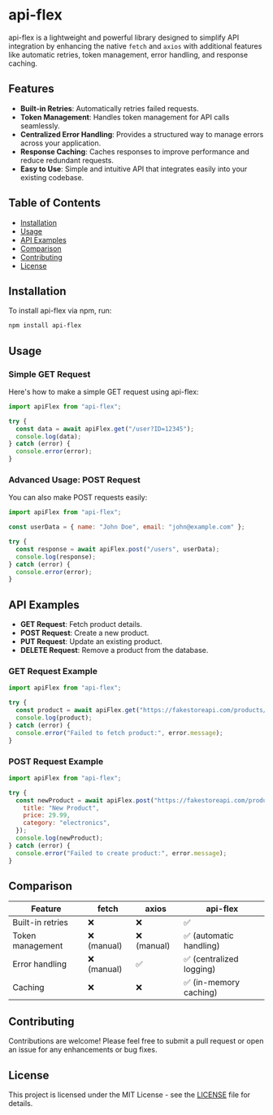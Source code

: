 # api-flex

api-flex is a lightweight and powerful library designed to simplify API integration by enhancing the native `fetch` and `axios` with additional features like automatic retries, token management, error handling, and response caching.

## Features

- **Built-in Retries**: Automatically retries failed requests.
- **Token Management**: Handles token management for API calls seamlessly.
- **Centralized Error Handling**: Provides a structured way to manage errors across your application.
- **Response Caching**: Caches responses to improve performance and reduce redundant requests.
- **Easy to Use**: Simple and intuitive API that integrates easily into your existing codebase.

## Table of Contents

- [Installation](#installation)
- [Usage](#usage)
- [API Examples](#api-examples)
- [Comparison](#comparison)
- [Contributing](#contributing)
- [License](#license)

## Installation

To install api-flex via npm, run:

```bash
npm install api-flex
```

## Usage

### Simple GET Request

Here's how to make a simple GET request using api-flex:

```javascript
import apiFlex from "api-flex";

try {
  const data = await apiFlex.get("/user?ID=12345");
  console.log(data);
} catch (error) {
  console.error(error);
}
```

### Advanced Usage: POST Request

You can also make POST requests easily:

```javascript
import apiFlex from "api-flex";

const userData = { name: "John Doe", email: "john@example.com" };

try {
  const response = await apiFlex.post("/users", userData);
  console.log(response);
} catch (error) {
  console.error(error);
}
```

## API Examples

- **GET Request**: Fetch product details.
- **POST Request**: Create a new product.
- **PUT Request**: Update an existing product.
- **DELETE Request**: Remove a product from the database.

### GET Request Example

```javascript
import apiFlex from "api-flex";

try {
  const product = await apiFlex.get("https://fakestoreapi.com/products/1");
  console.log(product);
} catch (error) {
  console.error("Failed to fetch product:", error.message);
}
```

### POST Request Example

```javascript
import apiFlex from "api-flex";

try {
  const newProduct = await apiFlex.post("https://fakestoreapi.com/products", {
    title: "New Product",
    price: 29.99,
    category: "electronics",
  });
  console.log(newProduct);
} catch (error) {
  console.error("Failed to create product:", error.message);
}
```

## Comparison

| Feature          | fetch       | axios       | api-flex                 |
| ---------------- | ----------- | ----------- | ------------------------ |
| Built-in retries | ❌          | ❌          | ✅                       |
| Token management | ❌ (manual) | ❌ (manual) | ✅ (automatic handling)  |
| Error handling   | ❌ (manual) | ✅          | ✅ (centralized logging) |
| Caching          | ❌          | ❌          | ✅ (in-memory caching)   |

## Contributing

Contributions are welcome! Please feel free to submit a pull request or open an issue for any enhancements or bug fixes.

## License

This project is licensed under the MIT License - see the [LICENSE](LICENSE) file for details.
